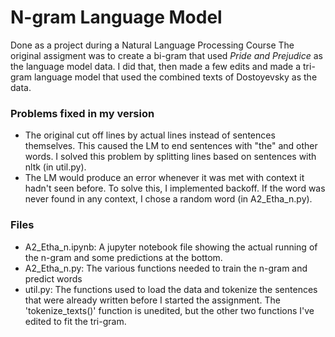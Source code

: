 # N-gram Language Model
Done as a project during a Natural Language Processing Course
The original assigment was to create a bi-gram that used _Pride and Prejudice_ as the language model data. I did that, then made a few edits and made a tri-gram language model that used the combined texts of Dostoyevsky as the data. 

### Problems fixed in my version
- The original cut off lines by actual lines instead of sentences themselves. This caused the LM to end sentences with "the" and other words. I solved this problem by splitting lines based on sentences with nltk (in util.py).
- The LM would produce an error whenever it was met with context it hadn't seen before. To solve this, I implemented backoff. If the word was never found in any context, I chose a random word (in A2_Etha_n.py).

### Files
- A2_Etha_n.ipynb: A jupyter notebook file showing the actual running of the n-gram and some predictions at the bottom.
- A2_Etha_n.py: The various functions needed to train the n-gram and predict words
- util.py: The functions used to load the data and tokenize the sentences that were already written before I started the assignment. The 'tokenize_texts()' function is unedited, but the other two functions I've edited to fit the tri-gram.
